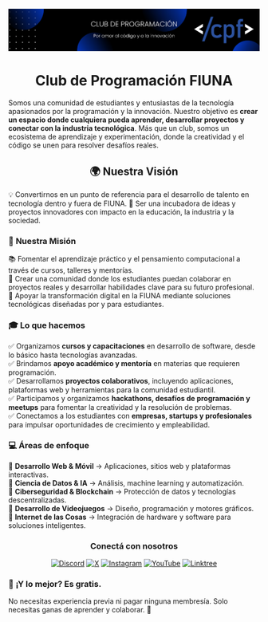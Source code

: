 ![Banner </cpf>](images/cpf_banner.png)

<div align="center">
  <h1>Club de Programación FIUNA</h1>
</div>

Somos una comunidad de estudiantes y entusiastas de la tecnología apasionados por la programación y la innovación. Nuestro objetivo es **crear un espacio donde cualquiera pueda aprender, desarrollar proyectos y conectar con la industria tecnológica**. Más que un club, somos un ecosistema de aprendizaje y experimentación, donde la creatividad y el código se unen para resolver desafíos reales.  

<div align="center">
  <h2>🌍 Nuestra Visión</h2>
</div>
💡 Convertirnos en un punto de referencia para el desarrollo de talento en tecnología dentro y fuera de FIUNA.  
🚀 Ser una incubadora de ideas y proyectos innovadores con impacto en la educación, la industria y la sociedad.  

### 🎯 **Nuestra Misión**  
📚 Fomentar el aprendizaje práctico y el pensamiento computacional a través de cursos, talleres y mentorías.  
🤝 Crear una comunidad donde los estudiantes puedan colaborar en proyectos reales y desarrollar habilidades clave para su futuro profesional.  
🌱 Apoyar la transformación digital en la FIUNA mediante soluciones tecnológicas diseñadas por y para estudiantes.  

### 🎓 **Lo que hacemos**  
✅ Organizamos **cursos y capacitaciones** en desarrollo de software, desde lo básico hasta tecnologías avanzadas.  
✅ Brindamos **apoyo académico y mentoría** en materias que requieren programación.  
✅ Desarrollamos **proyectos colaborativos**, incluyendo aplicaciones, plataformas web y herramientas para la comunidad estudiantil.  
✅ Participamos y organizamos **hackathons, desafíos de programación y meetups** para fomentar la creatividad y la resolución de problemas.  
✅ Conectamos a los estudiantes con **empresas, startups y profesionales** para impulsar oportunidades de crecimiento y empleabilidad.  

### 💻 **Áreas de enfoque**  
🔹 **Desarrollo Web & Móvil** → Aplicaciones, sitios web y plataformas interactivas.  
🔹 **Ciencia de Datos & IA** → Análisis, machine learning y automatización.  
🔹 **Ciberseguridad & Blockchain** → Protección de datos y tecnologías descentralizadas.  
🔹 **Desarrollo de Videojuegos** → Diseño, programación y motores gráficos.  
🔹 **Internet de las Cosas** → Integración de hardware y software para soluciones inteligentes.  

<div align="center">
<h3>Conectá con nosotros</h3>

[![Discord](https://img.shields.io/badge/Discord-5865F2?style=flat&logo=discord&logoColor=white)](https://discord.gg/UtRpKw2ay4)
[![X](https://img.shields.io/badge/X-000000?style=flat&logo=x&logoColor=white)](https://x.com/cpfiuna)
[![Instagram](https://img.shields.io/badge/Instagram-E4405F?style=flat&logo=instagram&logoColor=white)](https://instagram.com/cpfiuna)
[![YouTube](https://img.shields.io/badge/YouTube-FF0000?style=flat&logo=youtube&logoColor=white)](https://youtube.com/@cpfiuna)
[![Linktree](https://img.shields.io/badge/linktree-43E55E?style=flat&logo=linktree&logoColor=white)](https://linktr.ee/cpfiuna)

</div>


### 📌 **¡Y lo mejor? Es gratis.**  
No necesitas experiencia previa ni pagar ninguna membresía. Solo necesitas ganas de aprender y colaborar. 🚀
